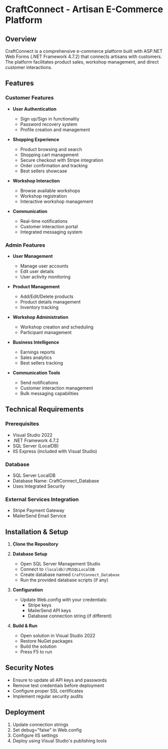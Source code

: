 # CraftConnect - Artisan E-Commerce Platform

## Overview
CraftConnect is a comprehensive e-commerce platform built with ASP.NET Web Forms (.NET Framework 4.7.2) that connects artisans with customers. The platform facilitates product sales, workshop management, and direct customer interactions.

## Features

### Customer Features
- **User Authentication**
  - Sign up/Sign in functionality
  - Password recovery system
  - Profile creation and management
  
- **Shopping Experience**
  - Product browsing and search
  - Shopping cart management
  - Secure checkout with Stripe integration
  - Order confirmation and tracking
  - Best sellers showcase
  
- **Workshop Interaction**
  - Browse available workshops
  - Workshop registration
  - Interactive workshop management
  
- **Communication**
  - Real-time notifications
  - Customer interaction portal
  - Integrated messaging system

### Admin Features
- **User Management**
  - Manage user accounts
  - Edit user details
  - User activity monitoring
  
- **Product Management**
  - Add/Edit/Delete products
  - Product details management
  - Inventory tracking
  
- **Workshop Administration**
  - Workshop creation and scheduling
  - Participant management
  
- **Business Intelligence**
  - Earnings reports
  - Sales analytics
  - Best sellers tracking
  
- **Communication Tools**
  - Send notifications
  - Customer interaction management
  - Bulk messaging capabilities

## Technical Requirements

### Prerequisites
- Visual Studio 2022
- .NET Framework 4.7.2
- SQL Server (LocalDB)
- IIS Express (included with Visual Studio)

### Database
- SQL Server LocalDB
- Database Name: CraftConnect_Database
- Uses Integrated Security

### External Services Integration
- Stripe Payment Gateway
- MailerSend Email Service

## Installation & Setup

1. **Clone the Repository**

2. **Database Setup**
   - Open SQL Server Management Studio
   - Connect to `(localdb)\MSSQLLocalDB`
   - Create database named `CraftConnect_Database`
   - Run the provided database scripts (if any)

3. **Configuration**
   - Update Web.config with your credentials:
     - Stripe keys
     - MailerSend API keys
     - Database connection string (if different)

4. **Build & Run**
   - Open solution in Visual Studio 2022
   - Restore NuGet packages
   - Build the solution
   - Press F5 to run


## Security Notes
- Ensure to update all API keys and passwords
- Remove test credentials before deployment
- Configure proper SSL certificates
- Implement regular security audits

## Deployment
1. Update connection strings
2. Set debug="false" in Web.config
3. Configure IIS settings
4. Deploy using Visual Studio's publishing tools
